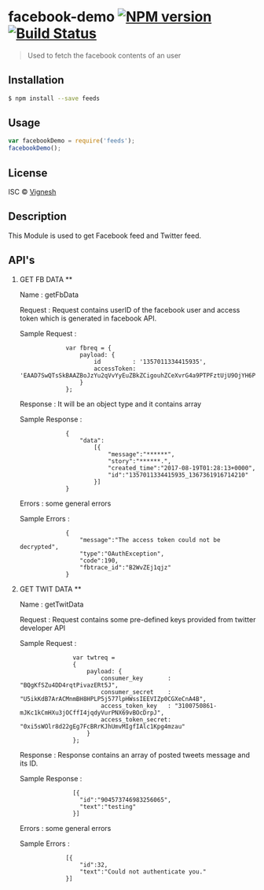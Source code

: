 # facebook-demo [![NPM version](https://badge.fury.io/js/facebook-demo.svg)](https://npmjs.org/package/facebook-demo) [![Build Status](https://travis-ci.org/node-components/facebook-demo.svg?branch=master)](https://travis-ci.org/node-components/facebook-demo)

> Used to fetch the facebook contents of an user

## Installation

```sh
$ npm install --save feeds
```

## Usage

```js
var facebookDemo = require('feeds');
facebookDemo();
```

## License

ISC © [Vignesh]()

## Description

 This Module is used to get Facebook feed and Twitter feed.


## API's

1. GET FB DATA **

    Name            : getFbData

    Request         : Request contains userID of the facebook user and access token which is generated in facebook API.

    Sample Request  :

                    var fbreq = {
                        payload: {
                            id         : '1357011334415935',
                            accessToken: 'EAAD7SwQTsSkBAAZBoJzYu2qVvYyEuZBkZCigouhZCeXvrG4a9PTPFztUjU9OjYH6P745NZAEZAklscnJvbElmBTRQu6OSE2Hm8ZCWePJvkv1ywF6U4d1E4b2moZAcPAQkdONZBlR0TrpDqYL6zUx8CE50eJU0tz54uBmPeoMEVm2L5ILgWrkYMs7ByA4ITiKrsG0ZD'
                        }
                    };

    Response        : It will be an object type and it contains array

    Sample Response :

                    {
                        "data":
                            [{
                                "message":"******",
                                "story":"******.",
                                "created_time":"2017-08-19T01:28:13+0000",
                                "id":"1357011334415935_1367361916714210"
                            }]
                    }

    Errors          : some general errors

    Sample Errors   :

                    {
                        "message":"The access token could not be decrypted",
                        "type":"OAuthException",
                        "code":190,
                        "fbtrace_id":"B2WvZEj1qjz"
                    }


2. GET TWIT DATA **

    Name            : getTwitData

    Request         : Request contains some pre-defined keys provided from twitter developer API

    Sample Request  :

                      var twtreq =
                      {
                          payload: {
                              consumer_key       : "BQgKfSZu4DD4rqtPivazERt5J",
                              consumer_secret    : "U5ikKdB7ArACMnmBH8HPLP5j577lpHWssIEEVIZp0CGXeCnA4B",
                              access_token_key   : "3100750861-mJKc1kCmHXu3jOCffI4jqdyVurPNX69vBOcDrpJ",
                              access_token_secret: "0xi5sWOlr8d22gEg7FcBRrKJhUmvMIgfIAlc1Kpg4mzau"
                          }
                      };

    Response        : Response contains an array of posted tweets message and its ID.

    Sample Response :

                      [{
                        "id":"904573746983256065",
                        "text":"testing"
                      }]

    Errors          : some general errors

    Sample Errors   :

                    [{
                        "id":32,
                        "text":"Could not authenticate you."
                    }]

